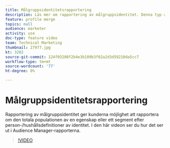 ```yaml
---
title: Målgruppsidentitetsrapportering
description: Läs mer om rapportering av målgruppsidentitet. Denna typ av rapportering i Audience Manager gör det möjligt att rapportera om den totala populationen av en egenskap eller ett segment per person eller hushållens definitioner av identitet.
feature: profile merge
topics: null
audience: marketer
activity: use
doc-type: feature video
team: Technical Marketing
thumbnail: 27977.jpg
kt: 3202
source-git-commit: 124f03208f2b4e3b109b3f02a2d3d59210da5cc7
workflow-type: tm+mt
source-wordcount: '77'
ht-degree: 0%

---
```



# Målgruppsidentitetsrapportering

Rapportering av målgruppsidentitet ger kunderna möjlighet att rapportera om den totala populationen av en egenskap eller ett segment efter person-/hushållsdefinitioner av identitet. I den här videon ser du hur det ser ut i Audience Manager-rapporterna.

>[!VIDEO](https://video.tv.adobe.com/v/27977/?quality=12)
